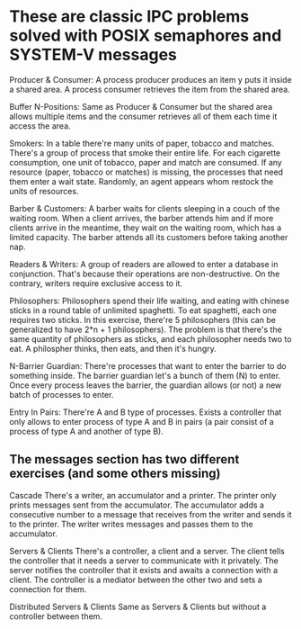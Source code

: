 # These are classic IPC problems solved with POSIX semaphores and SYSTEM-V messages

Producer & Consumer:
    A process producer produces an  item y puts it inside a shared area.
    A process consumer retrieves the item from the shared area.

Buffer N-Positions:
    Same as Producer & Consumer but the shared area allows multiple items and the consumer retrieves all of them each time it access the area.

Smokers:
    In a table there're many units of paper, tobacco and matches. There's a group of process that smoke their entire life.
    For each cigarette consumption, one unit of tobacco, paper and match are consumed.
    If any resource (paper, tobacco or matches) is missing, the processes that need them enter a wait state.
    Randomly, an agent appears whom restock the units of resources.

Barber & Customers:
    A barber waits for clients sleeping in a couch of the waiting room.
    When a client arrives, the barber attends him and if more clients arrive in the meantime, they wait on the waiting room, which has a limited capacity.
    The barber attends all its customers before taking another nap.

Readers & Writers:
    A group of readers are allowed to enter a database in conjunction. That's because their operations are non-destructive.
    On the contrary, writers require exclusive access to it.

Philosophers:
    Philosophers spend their life waiting, and eating with chinese sticks in a round table of unlimited spaghetti.
    To eat spaghetti, each one requires two sticks.
    In this exercise, there're 5 philosophers (this can be generalized to have 2*n + 1 philosophers).
    The problem is that there's the same quantity of philosophers as sticks, and each philosopher needs two to eat.
    A philospher thinks, then eats, and then it's hungry.

N-Barrier Guardian:
    There're processes that want to enter the barrier to do something inside. The barrier guardian let's a bunch of them (N) to enter. Once every process leaves the barrier, the guardian allows (or not) a new batch of processes to enter.

Entry In Pairs:
    There're A and B type of processes. Exists a controller that only allows to enter process of type A and B in pairs (a pair consist of a process of type A and another of type B).

## The messages section has two different exercises (and some others missing)

Cascade
    There's a writer, an accumulator and a printer. The printer only prints messages sent from the accumulator. The accumulator adds a consecutive number to a message that receives from the writer and sends it to the printer. The writer writes messages and passes them to the accumulator.

Servers & Clients
    There's a controller, a client and a server. The client tells the controller that it needs a server to communicate with it privately. The server notifies the controller that it exists and awaits a connection with a client. The controller is a mediator between the other two and sets a connection for them.

Distributed Servers & Clients
    Same as Servers & Clients but without a controller between them.
